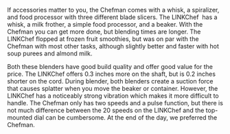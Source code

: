 If accessories matter to you, the Chefman comes with a whisk, a spiralizer, and food processor with three different blade slicers. The LINKChef  has a whisk, a milk frother, a simple food processor, and a beaker. With the Chefman you can get more done, but blending times are longer. The LINKChef flopped at frozen fruit smoothies, but was on par with the Chefman with most other tasks, although slightly better and faster with hot soup purees and almond milk.

Both these blenders have good build quality and offer good value for the price. The LINKChef offers 0.3 inches more on the shaft, but is 0.2 inches shorter on the cord. During blender, both blenders create a suction force that causes splatter when you move the beaker or container. However, the LINKChef has a noticeably strong vibration which makes it more difficult to handle. The Chefman only has two speeds and a pulse function, but there is not much difference between the 20 speeds on the LINKChef and the top-mounted dial can be cumbersome. At the end of the day, we preferred the Chefman.